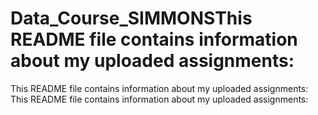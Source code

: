 # Data_Course_SIMMONSThis README file contains information about my uploaded assignments:
This README file contains information about my uploaded assignments:
This README file contains information about my uploaded assignments:
